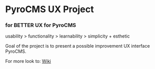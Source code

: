 # PyroCMS UX Project
### for BETTER UX for PyroCMS

usability > functionality > learnability > simplicity + esthetic

Goal of the project is to present a possible improvement UX interface PyroCMS.

For more look to: [Wiki](https://github.com/berbecki/pyroux/wiki)